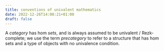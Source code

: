 ```yaml
---
title: conventions of univalent mathematics
date: 2022-12-26T14:08:21+01:00
draft: false
---
```


A *category* has hom *sets*, and is always assumed to be univalent / Rezk-complete; we use the term *precategory* to refer to a structure that has hom sets and a type of objects with no univalence condition.

